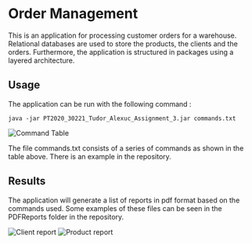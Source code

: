 # Order Management

This is an application for processing customer orders for a warehouse. Relational databases are used to store the products, the clients and the orders. Furthermore, the application is structured in packages using a layered architecture.

## Usage
The application can be run with the following command :
```
java -jar PT2020_30221_Tudor_Alexuc_Assignment_3.jar commands.txt
```

![Command Table](https://imgur.com/c4Gitb9.jpg)

The file commands.txt consists of a series of commands as shown in the table above.
There is an example in the repository.

## Results

The application will generate a list of reports in pdf format based on the commands used. Some examples of these files can be seen in the PDFReports folder in the repository.

![Client report](https://imgur.com/PPtl6ti.jpg)
![Product report](https://imgur.com/PStDU9M.png)
